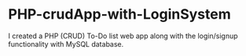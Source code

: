 # PHP-crudApp-with-LoginSystem
I created a PHP (CRUD) To-Do list web app along with the login/signup functionality with MySQL database.
